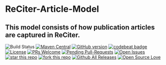 # ReCiter-Article-Model

## This model consists of how publication articles are captured in ReCiter.

![Build Status](https://codebuild.us-east-1.amazonaws.com/badges?uuid=eyJlbmNyeXB0ZWREYXRhIjoiRi9OdEFaczE0bDQ5NGxpVDU1YzgwVTFXb3oycDNWcmpzZVQ5SksvTlg2RlVldTMzckxob1I0bExCVGxKL1lldEt5NnhKKy94VnR1QWFZU2xHS1U2TSs0PSIsIml2UGFyYW1ldGVyU3BlYyI6Im9GcjAyM2pIZFBybjM1bVQiLCJtYXRlcmlhbFNldFNlcmlhbCI6MX0%3D&branch=master)
[![Maven Central](https://maven-badges.herokuapp.com/maven-central/edu.cornell.weill.reciter/reciter-article-model/badge.svg)](https://maven-badges.herokuapp.com/maven-central/edu.cornell.weill.reciter/reciter-article-model)
[![GitHub version](https://badge.fury.io/gh/wcmc-its%2FReCiter-Article-Model.svg)](https://badge.fury.io/gh/wcmc-its%2FReCiter-Article-Model)
[![codebeat badge](https://codebeat.co/badges/4f281b12-d368-4330-a3d5-217b265851bd)](https://codebeat.co/projects/github-com-wcmc-its-reciter-article-model-master)
[![License](https://img.shields.io/badge/License-Apache%202.0-blue.svg)](https://opensource.org/licenses/Apache-2.0)
[![PRs Welcome](https://img.shields.io/badge/PRs-welcome-brightgreen.svg?style=flat-square)](http://makeapullrequest.com)
[![Pending Pull-Requests](http://githubbadges.herokuapp.com/wcmc-its/ReCiter-Article-Model/pulls.svg?style=flat)](https://github.com/wcmc-its/ReCiter-Article-Model/pulls)
[![Open Issues](http://githubbadges.herokuapp.com/wcmc-its/ReCiter-Article-Model/issues.svg?style=flat)](https://github.com/wcmc-its/ReCiter-Article-Model/issues)
[![star this repo](http://githubbadges.com/star.svg?user=wcmc-its&repo=ReCiter-Article-Model&style=flat)](https://github.com/wcmc-its/ReCiter-Article-Model)
[![fork this repo](http://githubbadges.com/fork.svg?user=wcmc-its&repo=ReCiter-Article-Model&style=flat)](https://github.com/wcmc-its/ReCiter/ReCiter-Article-Model)
[![Github All Releases](https://img.shields.io/github/downloads/wcmc-its/ReCiter-Article-Model/total.svg)]()
[![Open Source Love](https://badges.frapsoft.com/os/v3/open-source.svg?v=102)](https://github.com/wcmc-its/ReCiter-Article-Model/)

